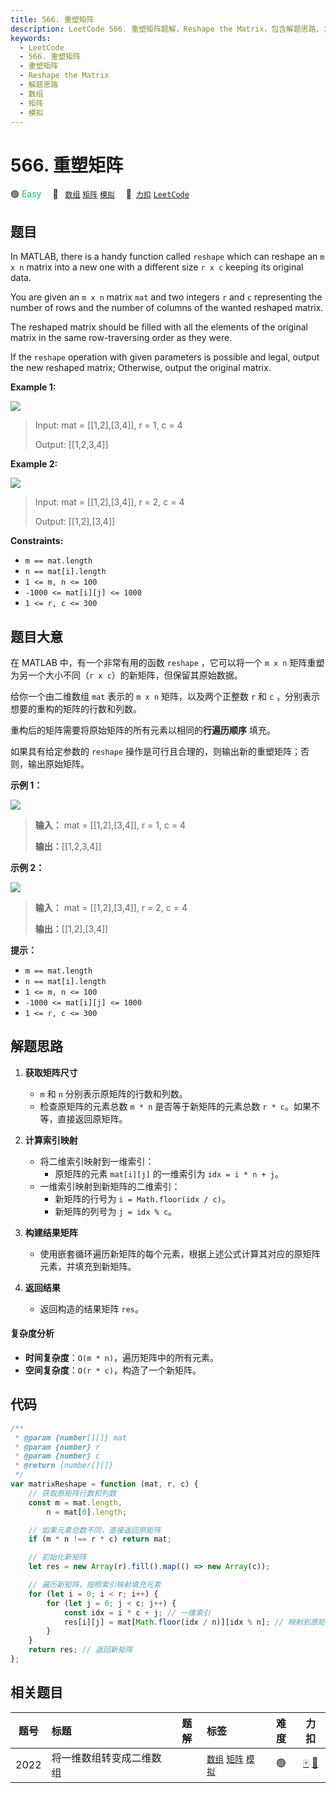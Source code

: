 ```yaml
---
title: 566. 重塑矩阵
description: LeetCode 566. 重塑矩阵题解，Reshape the Matrix，包含解题思路、复杂度分析以及完整的 JavaScript 代码实现。
keywords:
  - LeetCode
  - 566. 重塑矩阵
  - 重塑矩阵
  - Reshape the Matrix
  - 解题思路
  - 数组
  - 矩阵
  - 模拟
---
```


# 566. 重塑矩阵

🟢 <font color=#15bd66>Easy</font>&emsp; 🔖&ensp; [`数组`](/tag/array.md) [`矩阵`](/tag/matrix.md) [`模拟`](/tag/simulation.md)&emsp; 🔗&ensp;[`力扣`](https://leetcode.cn/problems/reshape-the-matrix) [`LeetCode`](https://leetcode.com/problems/reshape-the-matrix)

## 题目

In MATLAB, there is a handy function called `reshape` which can reshape an `m
x n` matrix into a new one with a different size `r x c` keeping its original
data.

You are given an `m x n` matrix `mat` and two integers `r` and `c`
representing the number of rows and the number of columns of the wanted
reshaped matrix.

The reshaped matrix should be filled with all the elements of the original
matrix in the same row-traversing order as they were.

If the `reshape` operation with given parameters is possible and legal, output
the new reshaped matrix; Otherwise, output the original matrix.

**Example 1:**

![](https://assets.leetcode.com/uploads/2021/04/24/reshape1-grid.jpg)

> Input: mat = [[1,2],[3,4]], r = 1, c = 4
>
> Output: [[1,2,3,4]]

**Example 2:**

![](https://assets.leetcode.com/uploads/2021/04/24/reshape2-grid.jpg)

> Input: mat = [[1,2],[3,4]], r = 2, c = 4
>
> Output: [[1,2],[3,4]]

**Constraints:**

- `m == mat.length`
- `n == mat[i].length`
- `1 <= m, n <= 100`
- `-1000 <= mat[i][j] <= 1000`
- `1 <= r, c <= 300`

## 题目大意

在 MATLAB 中，有一个非常有用的函数 `reshape` ，它可以将一个 `m x n` 矩阵重塑为另一个大小不同（`r x
c`）的新矩阵，但保留其原始数据。

给你一个由二维数组 `mat` 表示的 `m x n` 矩阵，以及两个正整数 `r` 和 `c` ，分别表示想要的重构的矩阵的行数和列数。

重构后的矩阵需要将原始矩阵的所有元素以相同的**行遍历顺序** 填充。

如果具有给定参数的 `reshape` 操作是可行且合理的，则输出新的重塑矩阵；否则，输出原始矩阵。

**示例 1：**

![](https://assets.leetcode.com/uploads/2021/04/24/reshape1-grid.jpg)

> **输入：** mat = [[1,2],[3,4]], r = 1, c = 4
>
> **输出：**[[1,2,3,4]]

**示例 2：**

![](https://assets.leetcode.com/uploads/2021/04/24/reshape2-grid.jpg)

> **输入：** mat = [[1,2],[3,4]], r = 2, c = 4
>
> **输出：**[[1,2],[3,4]]

**提示：**

- `m == mat.length`
- `n == mat[i].length`
- `1 <= m, n <= 100`
- `-1000 <= mat[i][j] <= 1000`
- `1 <= r, c <= 300`

## 解题思路

1. **获取矩阵尺寸**

   - `m` 和 `n` 分别表示原矩阵的行数和列数。
   - 检查原矩阵的元素总数 `m * n` 是否等于新矩阵的元素总数 `r * c`。如果不等，直接返回原矩阵。

2. **计算索引映射**

   - 将二维索引映射到一维索引：
     - 原矩阵的元素 `mat[i][j]` 的一维索引为 `idx = i * n + j`。
   - 一维索引映射到新矩阵的二维索引：
     - 新矩阵的行号为 `i = Math.floor(idx / c)`。
     - 新矩阵的列号为 `j = idx % c`。

3. **构建结果矩阵**

   - 使用嵌套循环遍历新矩阵的每个元素，根据上述公式计算其对应的原矩阵元素，并填充到新矩阵。

4. **返回结果**
   - 返回构造的结果矩阵 `res`。

#### 复杂度分析

- **时间复杂度**：`O(m * n)`，遍历矩阵中的所有元素。
- **空间复杂度**：`O(r * c)`，构造了一个新矩阵。

## 代码

```javascript
/**
 * @param {number[][]} mat
 * @param {number} r
 * @param {number} c
 * @return {number[][]}
 */
var matrixReshape = function (mat, r, c) {
	// 获取原矩阵行数和列数
	const m = mat.length,
		n = mat[0].length;

	// 如果元素总数不同，直接返回原矩阵
	if (m * n !== r * c) return mat;

	// 初始化新矩阵
	let res = new Array(r).fill().map(() => new Array(c));

	// 遍历新矩阵，按照索引映射填充元素
	for (let i = 0; i < r; i++) {
		for (let j = 0; j < c; j++) {
			const idx = i * c + j; // 一维索引
			res[i][j] = mat[Math.floor(idx / n)][idx % n]; // 映射到原矩阵
		}
	}
	return res; // 返回新矩阵
};
```

## 相关题目

<!-- prettier-ignore -->
| 题号 | 标题 | 题解 | 标签 | 难度 | 力扣 |
| :------: | :------ | :------: | :------ | :------: | :------: |
| 2022 | 将一维数组转变成二维数组 |  |  [`数组`](/tag/array.md) [`矩阵`](/tag/matrix.md) [`模拟`](/tag/simulation.md) | 🟢 | [🀄️](https://leetcode.cn/problems/convert-1d-array-into-2d-array) [🔗](https://leetcode.com/problems/convert-1d-array-into-2d-array) |